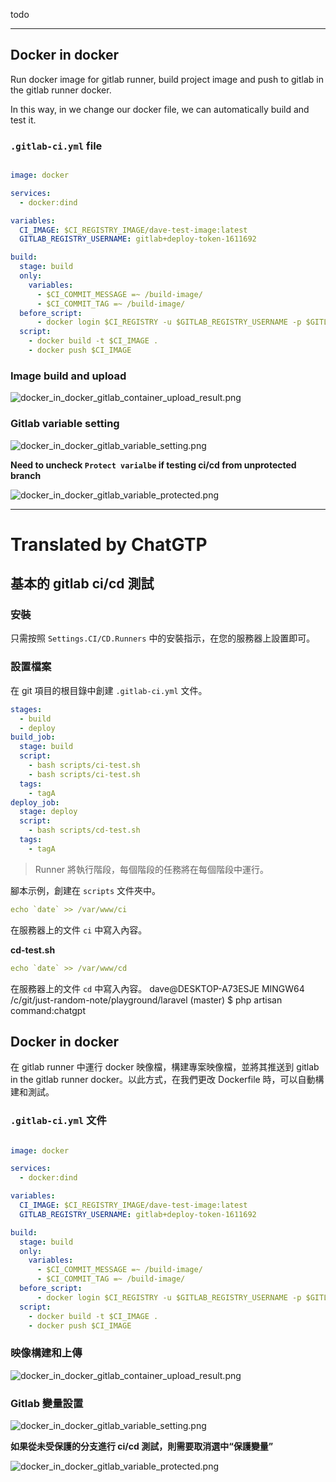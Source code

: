 todo<!--HugoNoteFlag-->

---


## Docker in docker

Run docker image for gitlab runner, build project image and push to gitlab in the gitlab runner docker.

In this way, in we change our docker file, we can automatically build and test it.


### `.gitlab-ci.yml` file

```yaml

image: docker

services:
  - docker:dind

variables:
  CI_IMAGE: $CI_REGISTRY_IMAGE/dave-test-image:latest
  GITLAB_REGISTRY_USERNAME: gitlab+deploy-token-1611692

build:
  stage: build
  only:
    variables:
      - $CI_COMMIT_MESSAGE =~ /build-image/
      - $CI_COMMIT_TAG =~ /build-image/
  before_script:
      - docker login $CI_REGISTRY -u $GITLAB_REGISTRY_USERNAME -p $GITLAB_REGISTRY_PASSWORD
  script:
    - docker build -t $CI_IMAGE .
    - docker push $CI_IMAGE

```


### Image build and upload

![docker_in_docker_gitlab_container_upload_result.png](imgs/docker_in_docker_gitlab_container_upload_result.png)



### Gitlab variable setting

![docker_in_docker_gitlab_variable_setting.png](imgs/docker_in_docker_gitlab_variable_setting.png)


**Need to uncheck `Protect varialbe` if testing ci/cd from unprotected branch**

![docker_in_docker_gitlab_variable_protected.png](imgs/docker_in_docker_gitlab_variable_protected.png)

---

<!--HugoNoteZhFlag-->

# Translated by ChatGTP

## 基本的 gitlab ci/cd 測試

### 安裝

只需按照 `Settings.CI/CD.Runners` 中的安裝指示，在您的服務器上設置即可。

### 設置檔案

在 git 項目的根目錄中創建 `.gitlab-ci.yml` 文件。

```yaml
stages:
  - build
  - deploy
build_job:
  stage: build
  script:
    - bash scripts/ci-test.sh
    - bash scripts/ci-test.sh
  tags:
    - tagA
deploy_job:
  stage: deploy
  script:
    - bash scripts/cd-test.sh
  tags:
    - tagA
```

> Runner 將執行階段，每個階段的任務將在每個階段中運行。

腳本示例，創建在 `scripts` 文件夾中。
```yaml
echo `date` >> /var/www/ci
```

在服務器上的文件 `ci` 中寫入內容。

**cd-test.sh**

```yaml
echo `date` >> /var/www/cd
```

在服務器上的文件 `cd` 中寫入內容。
dave@DESKTOP-A73ESJE MINGW64 /c/git/just-random-note/playground/laravel (master)
$ php artisan command:chatgpt
## Docker in docker                                                                                                                                             
                                                                                                                                                                
在 gitlab runner 中運行 docker 映像檔，構建專案映像檔，並將其推送到 gitlab in the gitlab runner docker。以此方式，在我們更改 Dockerfile 時，可以自動構建和測試。

### `.gitlab-ci.yml` 文件

```yaml

image: docker

services:
  - docker:dind

variables:
  CI_IMAGE: $CI_REGISTRY_IMAGE/dave-test-image:latest
  GITLAB_REGISTRY_USERNAME: gitlab+deploy-token-1611692

build:
  stage: build
  only:
    variables:
      - $CI_COMMIT_MESSAGE =~ /build-image/
      - $CI_COMMIT_TAG =~ /build-image/
  before_script:
      - docker login $CI_REGISTRY -u $GITLAB_REGISTRY_USERNAME -p $GITLAB_REGISTRY_PASSWORD
  script:
    - docker build -t $CI_IMAGE .
    - docker push $CI_IMAGE

```


### 映像構建和上傳

![docker_in_docker_gitlab_container_upload_result.png](imgs/docker_in_docker_gitlab_container_upload_result.png)



### Gitlab 變量設置

![docker_in_docker_gitlab_variable_setting.png](imgs/docker_in_docker_gitlab_variable_setting.png)


**如果從未受保護的分支進行 ci/cd 測試，則需要取消選中“保護變量”**

![docker_in_docker_gitlab_variable_protected.png](imgs/docker_in_docker_gitlab_variable_protected.png)
